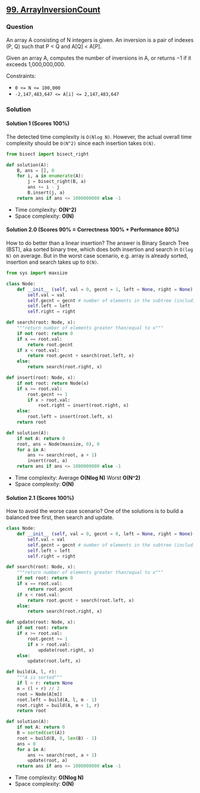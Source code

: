 ## **[99. ArrayInversionCount](https://app.codility.com/programmers/lessons/99-future_training/array_inversion_count/)**

### Question
An array A consisting of N integers is given. An inversion is a pair of indexes (P, Q) such that P < Q and A[Q] < A[P].

Given an array A, computes the number of inversions in A, or returns −1 if it exceeds 1,000,000,000.

Constraints:
- `0 <= N <= 100,000`
- `-2,147,483,647 <= A[i] <= 2,147,483,647`

### Solution

#### Solution 1 (Scores 100%)

The detected time complexity is `O(Nlog N)`. However, the actual overall time complexity should be `O(N^2)` since each insertion takes `O(N)`.

```python
from bisect import bisect_right

def solution(A):
    B, ans = [], 0
    for i, a in enumerate(A):
        j = bisect_right(B, a)
        ans += i - j
        B.insert(j, a)
    return ans if ans <= 1000000000 else -1
```

- Time complexity: **O(N^2)**
- Space complexity: **O(N)**

#### Solution 2.0 (Scores 90% = Correctness 100% + Performance 80%)

How to do better than a linear insertion? The answer is Binary Search Tree (BST), aka sorted binary tree, which does both insertion and search in `O(log N)` on average. But in the worst case scenario, e.g. array is already sorted, insertion and search takes up to `O(N)`.

```python
from sys import maxsize

class Node:
    def __init__ (self, val = 0, gecnt = 1, left = None, right = None):
        self.val = val
        self.gecnt = gecnt # number of elements in the subtree (including current node) that are greater than/equal to val
        self.left = left
        self.right = right

def search(root: Node, x):
    """return number of elements greater than/equal to x"""
    if not root: return 0
    if x == root.val:
        return root.gecnt
    if x < root.val:
        return root.gecnt + search(root.left, x)
    else:
        return search(root.right, x)

def insert(root: Node, x):
    if not root: return Node(x)
    if x >= root.val:
        root.gecnt += 1
        if x > root.val:
            root.right = insert(root.right, x)
    else:
        root.left = insert(root.left, x)
    return root

def solution(A):
    if not A: return 0
    root, ans = Node(maxsize, 0), 0
    for a in A:
        ans += search(root, a + 1)
        insert(root, a)
    return ans if ans <= 1000000000 else -1
```

- Time complexity: Average **O(Nlog N)** Worst **O(N^2)**
- Space complexity: **O(N)**

#### Solution 2.1 (Scores 100%)

How to avoid the worse case scenario? One of the solutions is to build a balanced tree first, then search and update. 

```python
class Node:
    def __init__ (self, val = 0, gecnt = 0, left = None, right = None):
        self.val = val
        self.gecnt = gecnt # number of elements in the subtree (including current node) that are greater than/equal to val
        self.left = left
        self.right = right

def search(root: Node, x):
    """return number of elements greater than/equal to x"""
    if not root: return 0
    if x == root.val:
        return root.gecnt
    if x < root.val:
        return root.gecnt + search(root.left, x)
    else:
        return search(root.right, x)

def update(root: Node, x):
    if not root: return
    if x >= root.val:
        root.gecnt += 1
        if x > root.val:
            update(root.right, x)
    else:
        update(root.left, x)

def build(A, l, r):
    """A is sorted"""
    if l > r: return None
    m = (l + r) // 2
    root = Node(A[m])
    root.left = build(A, l, m - 1)
    root.right = build(A, m + 1, r)
    return root

def solution(A):
    if not A: return 0
    B = sorted(set(A))
    root = build(B, 0, len(B) - 1)
    ans = 0
    for a in A:
        ans += search(root, a + 1)
        update(root, a)
    return ans if ans <= 1000000000 else -1
```

- Time complexity: **O(Nlog N)**
- Space complexity: **O(N)**
